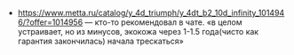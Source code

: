 - https://www.metta.ru/catalog/y_4d_triumph/y_4dt_b2_10d_infinity_1014946/?offer=1014956 — кто-то рекомендовал в чате. «в целом устраивает, но из минусов, экокожа через 1-1.5 года(чисто как гарантия закончилась) начала трескаться»